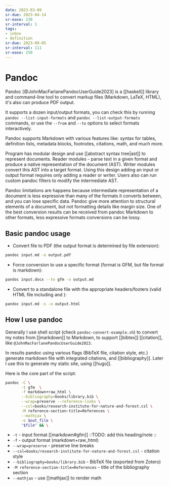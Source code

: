 ```yaml
---
date: 2023-03-09
sr-due: 2023-04-14
sr-ease: 230
sr-interval: 1
tags:
- inbox
- definition
sr-due: 2023-09-05
sr-interval: 111
sr-ease: 250
---
```


# Pandoc

Pandoc [@JohnMacFarlanePandocUserGuide2023] is a [[haskell]]
library and command-line tool to convert markup files (Markdown, LaTeX, HTML),
it's also can produce PDF output.

It supports a dozen input/output formats, you can check this by running
`pandoc --list-input-formats` and `pandoc --list-output-formats` commands, or
use the `--from` and `--to` options to select formats interactively.

Pandoc supports Markdown with various features like: syntax for tables,
definition lists, metadata blocks, footnotes, citations, math, and much more.

Program has modular design and use [[abstract syntax tree|ast]] to
represent documents. Reader modules - parse text in a given format and produce a
native representation of the document (AST). Writer modules convert this AST
into a target format. Using this design adding an input or output format
requires only adding a reader or writer. Users also can run custom pandoc
filters to modify the intermediate AST.

Pandoc limitations are happens because intermediate representation of a document
is less expressive than many of the formats it converts between, and you can
lose specific data. Pandoc give more attention to structural elements of a
document, but not formatting details like margin size. One of the best
conversion results can be received from pandoc Markdown to other formats, less
expressive formats conversions can be lossy.

## Basic pandoc usage

- Convert file to PDF (the output format is determined by file extension):

```bash
pandoc input.md -o output.pdf
```

- Force conversion to use a specific format (format is GFM, but file format is
  markdown):

```bash
pandoc input.docx --to gfm -o output.md
```

- Convert to a standalone file with the appropriate headers/footers (valid HTML
  file including <head> and <body>):

```bash
pandoc input.md -s -o output.html
```

## How I use pandoc

Generally I use shell script (check `pandoc-convert-example.sh`) to convert my
notes from [[markdown]] to Markdown, to support [[bibtex]] [[citation]], like
`@JohnMacFarlanePandocUserGuide2023`.

In results pandoc using various flags (BibTeX file, citation style, etc.)
generate markdown file with integrated citations, and
[[bibliography]]. Later I use this to generate my static site,
using [[hugo]].

Here is the core part of the script:

```bash
pandoc -C \
       -t gfm  \
       -f markdown+raw_html \
       --bibliography=books/library.bib \
       --wrap=preserve --reference-links \
       --csl=books/research-institute-for-nature-and-forest.csl \
       -M reference-section-title=References \
       --mathjax \
       -o $out_file \
       "$file" && \
```

- `-t` - input format [[markdown#gfm]] ::TODO: add this
  heading/note ::
- `-f` - output format (markdown+raw_html)
- `--wrap=preserve` - preserve line breaks
- `--csl=books/research-institute-for-nature-and-forest.csl` - citation style
- `--bibliography=books/library.bib` - BibTeX file (exported from Zotero)
- `-M reference-section-title=References` - title of the bibliography section
- `--mathjax` - use [[mathjax]] to render math